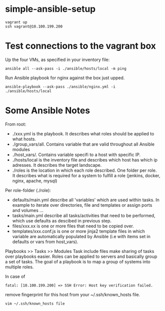 # simple-ansible-setup

```
vagrant up
ssh vagrant@10.100.199.200
```

# Test connections to the vagrant box

Up the four VMs, as specified in your inventory file:
```
ansible all --ask-pass -i ./ansible/hosts/local -m ping
```

Run Ansible playbook for nginx against the box just upped. 
```
ansible-playbook --ask-pass ./ansible/nginx.yml -i ./ansible/hosts/local
```


# Some Ansible Notes

From root:
- ./xxx.yml is the playbook. It describes what roles should be applied to what hosts.
- ./group_vars/all. Contains variable that are valid throughout all Ansible modules
- ./host_vars/<ip>. Contains variable specifi to a host with specific IP.
- ./hosts/local is the inventory file and describes which host has which ip adresses. It describes the target landscape.
- ./roles is the location in which each role described. One folder per role. It describes what is required for a system to fulfill a  role (jenkins, docker, nginx, apache, mysql)

Per role-folder (./role):
 - defaults/main.yml describe all 'variables' which are used within tasks. In example to iterate over directories, file and templates or assign ports and volumes ...
 - tasks/main.yml describe all tasks/activities that need to be performed, which use defaults as descibed in previous step.
 - files/xxx.xx is one or more files that need to be copied over.
 - templates/xxx.conf.js is one or more jinja2 template files in which variable are automatically populated by Ansible (i.e with items set in defaults or vars from host_vars).

Playbooks >> Tasks >> Modules
Task include files make sharing of tasks over playbooks easier.
Roles can be applied to servers and basically group a set of tasks.
The goal of a playbook is to map a group of systems into multiple roles.

In case of
```
fatal: [10.100.199.200] => SSH Error: Host key verification failed.
```
remove fingerprint for this host from your ~/.ssh/known_hosts file.
```
vim ~/.ssh/known_hosts file
```
